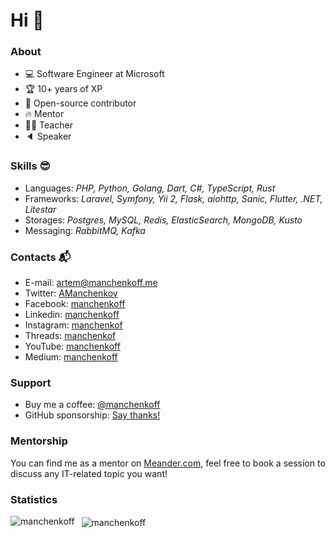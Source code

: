 # Hi 👋

### About

- 💻 Software Engineer at Microsoft
- 🏆 10+ years of XP
- 🧡 Open-source contributor
- 🔥 Mentor
- 👨‍🏫 Teacher
- 🔈 Speaker

### Skills 😎

- Languages: _PHP, Python, Golang, Dart, C#, TypeScript, Rust_
- Frameworks: _Laravel, Symfony, Yii 2, Flask, aiohttp, Sanic, Flutter, .NET, Litestar_
- Storages: _Postgres, MySQL, Redis, ElasticSearch, MongoDB, Kusto_
- Messaging: _RabbitMQ, Kafka_

### Contacts 📬

- E-mail: [artem@manchenkoff.me](mailto:artem@manchenkoff.me)
- Twitter: [AManchenkov](https://twitter.com/amanchenkov)
- Facebook: [manchenkoff](https://fb.com/manchenkoff)
- Linkedin: [manchenkoff](https://linkedin.com/in/manchenkoff)
- Instagram: [manchenkof](https://instagram.com/manchenkof)
- Threads: [manchenkof](https://threads.net/@manchenkof)
- YouTube: [manchenkoff](https://youtube.com/@manchenkoff)
- Medium: [manchenkoff](https://manchenkoff.medium.com/)

### Support

- Buy me a coffee: [@manchenkoff](https://www.buymeacoffee.com/manchenkoff)
- GitHub sponsorship: [Say thanks!](https://github.com/sponsors/manchenkoff)

### Mentorship

You can find me as a mentor on [Meander.com](https://meander.so/m/manchenkoff), feel free to book a session to discuss any IT-related topic you want!

### Statistics

<p>
  <img 
       align="left" 
       src="https://github-readme-stats.vercel.app/api/top-langs?username=manchenkoff&show_icons=true&locale=en&theme=transparent" 
       alt="manchenkoff" />
</p>

<p>&nbsp;
  <img 
       align="center" 
       src="https://github-readme-stats.vercel.app/api?username=manchenkoff&show_icons=true&locale=en&theme=transparent" 
       alt="manchenkoff" />
</p>
